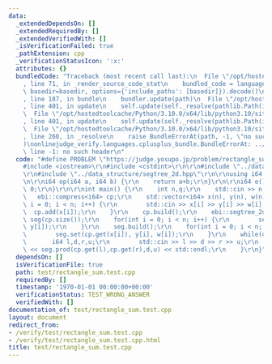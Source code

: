 ```yaml
---
data:
  _extendedDependsOn: []
  _extendedRequiredBy: []
  _extendedVerifiedWith: []
  _isVerificationFailed: true
  _pathExtension: cpp
  _verificationStatusIcon: ':x:'
  attributes: {}
  bundledCode: "Traceback (most recent call last):\n  File \"/opt/hostedtoolcache/Python/3.10.0/x64/lib/python3.10/site-packages/onlinejudge_verify/documentation/build.py\"\
    , line 71, in _render_source_code_stat\n    bundled_code = language.bundle(stat.path,\
    \ basedir=basedir, options={'include_paths': [basedir]}).decode()\n  File \"/opt/hostedtoolcache/Python/3.10.0/x64/lib/python3.10/site-packages/onlinejudge_verify/languages/cplusplus.py\"\
    , line 187, in bundle\n    bundler.update(path)\n  File \"/opt/hostedtoolcache/Python/3.10.0/x64/lib/python3.10/site-packages/onlinejudge_verify/languages/cplusplus_bundle.py\"\
    , line 401, in update\n    self.update(self._resolve(pathlib.Path(included), included_from=path))\n\
    \  File \"/opt/hostedtoolcache/Python/3.10.0/x64/lib/python3.10/site-packages/onlinejudge_verify/languages/cplusplus_bundle.py\"\
    , line 401, in update\n    self.update(self._resolve(pathlib.Path(included), included_from=path))\n\
    \  File \"/opt/hostedtoolcache/Python/3.10.0/x64/lib/python3.10/site-packages/onlinejudge_verify/languages/cplusplus_bundle.py\"\
    , line 260, in _resolve\n    raise BundleErrorAt(path, -1, \"no such header\"\
    )\nonlinejudge_verify.languages.cplusplus_bundle.BundleErrorAt: ../data_structure/segtree.hpp:\
    \ line -1: no such header\n"
  code: "#define PROBLEM \"https://judge.yosupo.jp/problem/rectangle_sum\"\r\n\r\n\
    #include <iostream>\r\n#include <cstdint>\r\n\r\n#include \"../data_structure/compress.hpp\"\
    \r\n#include \"../data_structure/segtree_2d.hpp\"\r\n\r\nusing i64 = std::int64_t;\r\
    \n\r\ni64 op(i64 a, i64 b) {\r\n    return a+b;\r\n}\r\n\r\ni64 e() {\r\n    return\
    \ 0;\r\n}\r\n\r\nint main() {\r\n    int n,q;\r\n    std::cin >> n >> q;\r\n \
    \   ebi::compress<i64> cp;\r\n    std::vector<i64> x(n), y(n), w(n);\r\n    for(int\
    \ i = 0; i < n; i++) {\r\n        std::cin >> x[i] >> y[i] >> w[i];\r\n      \
    \  cp.add(x[i]);\r\n    }\r\n    cp.build();\r\n    ebi::segtree_2d<i64, op, e>\
    \ seg(cp.size());\r\n    for(int i = 0; i < n; i++) {\r\n        seg.pre_set(cp.get(x[i]),\
    \ y[i]);\r\n    }\r\n    seg.build();\r\n    for(int i = 0; i < n; i++) {\r\n\
    \        seg.set(cp.get(x[i]), y[i], w[i]);\r\n    }\r\n    while(q--) {\r\n \
    \       i64 l,d,r,u;\r\n        std::cin >> l >> d >> r >> u;\r\n        std::cout\
    \ << seg.prod(cp.get(l),cp.get(r),d,u) << std::endl;\r\n    }\r\n}"
  dependsOn: []
  isVerificationFile: true
  path: test/rectangle_sum.test.cpp
  requiredBy: []
  timestamp: '1970-01-01 00:00:00+00:00'
  verificationStatus: TEST_WRONG_ANSWER
  verifiedWith: []
documentation_of: test/rectangle_sum.test.cpp
layout: document
redirect_from:
- /verify/test/rectangle_sum.test.cpp
- /verify/test/rectangle_sum.test.cpp.html
title: test/rectangle_sum.test.cpp
---
```

